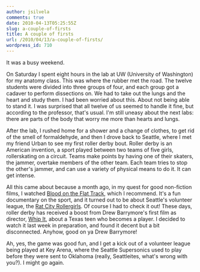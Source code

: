 ```yaml
---
author: jsilvela
comments: true
date: 2010-04-13T05:25:55Z
slug: a-couple-of-firsts
title: A couple of firsts
url: /2010/04/13/a-couple-of-firsts/
wordpress_id: 710
---
```


It was a busy weekend.

On Saturday I spent eight hours in the lab at UW (University of Washington) for my anatomy class. This was where the rubber met the road. The twelve students were divided into three groups of four, and each group got a cadaver to perform dissections on. We had to take out the lungs and the heart and study them.
I had been worried about this. About not being able to stand it. I was surprised that all twelve of us seemed to handle it fine, but according to the professor, that's usual. I'm still uneasy about the next labs: there are parts of the body that worry me more than hearts and lungs.

After the lab, I rushed home for a shower and a change of clothes, to get rid of the smell of formaldehyde, and then I drove back to Seattle, where I met my friend Urban to see my first roller derby bout. Roller derby is an American invention, a sport played between two teams of five girls, rollerskating on a circuit. Teams make points by having one of their skaters, the jammer, overtake members of the other team. Each team tries to stop the other's jammer, and can use a variety of physical means to do it. It can get intense.

All this came about because a month ago, in my quest for good non-fiction films, I watched [Blood on the Flat Track](http://www.imdb.com/title/tt1051212/), which I recommend. It's a fun documentary on the sport, and it turned out to be about Seattle's volunteer league, the [Rat City Rollergirls](http://ratcityrollergirls.com/). Of course I had to check it out!
These days, roller derby has received a boost from Drew Barrymore's first film as director, [Whip It](http://www.imdb.com/title/tt1172233/), about a Texas teen who becomes a player. I decided to watch it last week in preparation, and found it decent but a bit disconnected. Anyhow, good on ya Drew Barrymore!

Ah, yes, the game was good fun, and I get a kick out of a volunteer league being played at Key Arena, where the Seattle Supersonics used to play before they were sent to Oklahoma (really, Seattleites, what's wrong with you?).
I might go again.
